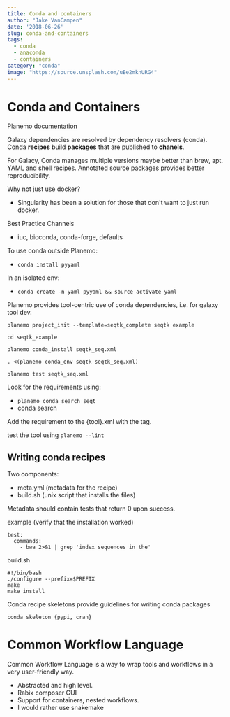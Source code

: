 ```yaml
---
title: Conda and containers
author: "Jake VanCampen"
date: '2018-06-26'
slug: conda-and-containers
tags:
  - conda
  - anaconda
  - containers
category: "conda"
image: "https://source.unsplash.com/uBe2mknURG4"
---
```




# Conda and Containers

Planemo [documentation](https://planemo.readthedocs.io/en/latest/appliance.html) 

Galaxy dependencies are resolved by dependency resolvers (conda). Conda **recipes** build **packages** that are published to **chanels**. 

For Galacy, Conda manages multiple versions maybe better than brew, apt. YAML and shell recipes. Annotated source packages provides better reproducibility. 

Why not just use docker? 

  - Singularity has been a solution for those that don't want to just run docker. 
  
Best Practice Channels 

  - iuc, bioconda, conda-forge, defaults
  
To use conda outside Planemo: 

  - `conda install pyyaml` 
  
In an isolated env: 

  - `conda create -n yaml pyyaml && source activate yaml` 
  
  
Planemo provides tool-centric use of conda dependencies, i.e. for galaxy tool dev.

```
planemo project_init --template=seqtk_complete seqtk example

cd seqtk_example

planemo conda_install seqtk_seq.xml 

. <(planemo conda_env seqtk seqtk_seq.xml)

planemo test seqtk_seq.xml 
```

Look for the requirements using:
  - `planemo conda_search seqt` 
  - conda search 


Add the requirement to the {tool}.xml with the <requirements></requirements> tag. 

test the tool using `planemo --lint`


## Writing conda recipes

Two components: 
  - meta.yml (metadata for the recipe) 
  - build.sh (unix script that installs the files) 
  
Metadata should contain tests that return 0 upon success. 

example (verify that the installation worked)

```
test:
  commands:
    - bwa 2>&1 | grep 'index sequences in the'
```

build.sh

```
#!/bin/bash
./configure --prefix=$PREFIX
make
make install
```

Conda recipe skeletons provide guidelines for writing conda packages

`conda skeleton {pypi, cran}`


# Common Workflow Language

Common Workflow Language is a way to wrap tools and workflows in a very user-friendly way.
  - Abstracted and high level. 
  - Rabix composer GUI
  - Support for containers, nested workflows. 
  - I would rather use snakemake
  

  





















